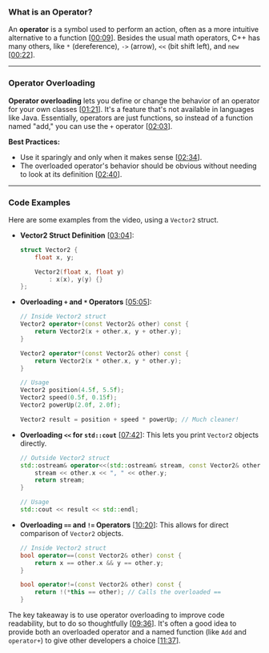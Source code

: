 ### What is an Operator?

An **operator** is a symbol used to perform an action, often as a more intuitive alternative to a function \[[00:09](http://www.youtube.com/watch?v=mS9755gF66w&t=9)\]. Besides the usual math operators, C++ has many others, like `*` (dereference), `->` (arrow), `<<` (bit shift left), and `new` \[[00:22](http://www.youtube.com/watch?v=mS9755gF66w&t=22)\].

-----

### Operator Overloading

**Operator overloading** lets you define or change the behavior of an operator for your own classes \[[01:21](http://www.youtube.com/watch?v=mS9755gF66w&t=81)\]. It's a feature that's not available in languages like Java. Essentially, operators are just functions, so instead of a function named "add," you can use the `+` operator \[[02:03](http://www.youtube.com/watch?v=mS9755gF66w&t=123)\].

**Best Practices:**

  * Use it sparingly and only when it makes sense \[[02:34](http://www.youtube.com/watch?v=mS9755gF66w&t=154)\].
  * The overloaded operator's behavior should be obvious without needing to look at its definition \[[02:40](http://www.youtube.com/watch?v=mS9755gF66w&t=160)\].

-----

### Code Examples

Here are some examples from the video, using a `Vector2` struct.

  * **Vector2 Struct Definition** \[[03:04](http://www.youtube.com/watch?v=mS9755gF66w&t=184)\]:

    ```cpp
    struct Vector2 {
        float x, y;

        Vector2(float x, float y)
            : x(x), y(y) {}
    };
    ```

  * **Overloading `+` and `*` Operators** \[[05:05](http://www.youtube.com/watch?v=mS9755gF66w&t=305)\]:

    ```cpp
    // Inside Vector2 struct
    Vector2 operator+(const Vector2& other) const {
        return Vector2(x + other.x, y + other.y);
    }

    Vector2 operator*(const Vector2& other) const {
        return Vector2(x * other.x, y * other.y);
    }

    // Usage
    Vector2 position(4.5f, 5.5f);
    Vector2 speed(0.5f, 0.15f);
    Vector2 powerUp(2.0f, 2.0f);

    Vector2 result = position + speed * powerUp; // Much cleaner!
    ```

  * **Overloading `<<` for `std::cout`** \[[07:42](http://www.youtube.com/watch?v=mS9755gF66w&t=462)\]:
    This lets you print `Vector2` objects directly.

    ```cpp
    // Outside Vector2 struct
    std::ostream& operator<<(std::ostream& stream, const Vector2& other) {
        stream << other.x << ", " << other.y;
        return stream;
    }

    // Usage
    std::cout << result << std::endl;
    ```

  * **Overloading `==` and `!=` Operators** \[[10:20](http://www.youtube.com/watch?v=mS9755gF66w&t=620)\]:
    This allows for direct comparison of `Vector2` objects.

    ```cpp
    // Inside Vector2 struct
    bool operator==(const Vector2& other) const {
        return x == other.x && y == other.y;
    }

    bool operator!=(const Vector2& other) const {
        return !(*this == other); // Calls the overloaded ==
    }
    ```

The key takeaway is to use operator overloading to improve code readability, but to do so thoughtfully \[[09:36](http://www.youtube.com/watch?v=mS9755gF66w&t=576)\]. It's often a good idea to provide both an overloaded operator and a named function (like `Add` and `operator+`) to give other developers a choice \[[11:37](http://www.youtube.com/watch?v=mS9755gF66w&t=697)\].
